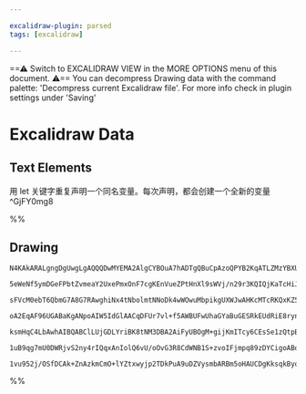 ```yaml
---

excalidraw-plugin: parsed
tags: [excalidraw]

---
```

==⚠  Switch to EXCALIDRAW VIEW in the MORE OPTIONS menu of this document. ⚠== You can decompress Drawing data with the command palette: 'Decompress current Excalidraw file'. For more info check in plugin settings under 'Saving'


# Excalidraw Data

## Text Elements
用 let 关键字重复声明一个同名变量。每次声明，都会创建一个全新的变量 ^GjFY0mg8

%%
## Drawing
```compressed-json
N4KAkARALgngDgUwgLgAQQQDwMYEMA2AlgCYBOuA7hADTgQBuCpAzoQPYB2KqATLZMzYBXUtiRoIACyhQ4zZAHoFAc0JRJQgEYA6bGwC2CgF7N6hbEcK4OCtptbErHALRY8RMpWdx8Q1TdIEfARcZgRmBShcZQUebQBGAFZtAGYaOiCEfQQOKGZuAG1wMFAwMogSbggAcQArADEATQAGfWUADnSyyFhEKqgsKC7yzG5nRJSU7QAWdsmANgB2AE54

5eWeNf5ymDGeFPbtZvmeaY2UxePmxOnF7cgKEnVueZPtHnXl9sWVj/n29r3KQIQjKaTcHiJIHWZTBbjNIHMKCkNgAawQAGE2Pg2KQqgBieIIIlE4aQTS4bCo5QooQcYhYnF4iTI6zMOC4QK5MkQABmhHw+AAyrA4RJBB4eUiUeiAOpPSQQxHItEIEUwMXoCWVIG0sEccL5NDxIFsDnYNS7Y3NBHFSA04RwACSxCNqAKAF0gbzyNkXdwOEJBUDCPS

sFVcM0ebT6QbmG7A8G7RAwghiNx4tNbolmtNNoDk4wWOwuMbpikgUXWJwAHKcMTcRKQxKZ5bHEPMAAimQG6bQvIIYSBmmE9IAosFsrkE0H8EChHBiLhexnFolVssUtN4pd4rbuhAiBxUQHZ0CcVS09wB/gh8mBpghhJABSuqGCUFQgGdFQB0qYB1bUAs4mALCagAPGoAcGaAABygBUcoAMCqALAqgAbyoA84mAEAMgDz1oAhNZgYAMP+AL8JgBY8

oA2EqAF96UGABaKgANpoAIW5IdGlAACqDFUr7vl+f5AWBUFwUhaGYaBuGESRkEUdRiE8rynBQEKhBGOIvD7uU4m5PUuD6AKVqoFC96DAAgkQyilugwS8kMlZMFA5gELpoIGdAZo8nouS4KGTD+mgiZzsmuKgqGBAMY+TFvggH4/gBIEQTBCEoRh2H4cRZFUTR0JCFAbAAErhNJsnIkICDns5AASIJgk+qDxO8iTFAAvuAXp0LgcBwCKy6yaUPSSF

ksmHqC4LbAwhAIBQABClLUjGDLYriBK8tNM3DBA2AiFyUBOgM+gijKmITcy6CEsSe1zQtpBLStWTDVSDp0uNTL9OQHDspyOQmcU82LY9J36PUArCqKnXaumvWHcdq3raq8rEM8aB8M9gNvcDKrouqmoptiOrQ69uTvalwj6oaGYA+jy2rQA8ualoZja+NHbDWT1BJymqfg6maeUMMY6ttO5FJMkQvJL1U2zWR+VAVn6VURlPSzBPvU1pDC0dbAUO

1uB9qg7mU0DWRjvS2ny4rIQqxAnIolQ6vU/oOvG3R8CdWNB1S+zvoIFjmpq89zDYCigoABovO0zTaK8rzfM08Q7vEAK9e7nv4I03C3P75Zrr1RhsAY3CtZA9AEDlGZVabAv6Fjl1xm6EC271NIkFzsmu+UlfECKCBwI2FekCQACybDEAgWu4JowQqzed5123V2TWgGcQIN2IG6QygUgAFJsdy8Du1Cryv/uJAAlDy6XKEGnJVHPi/7AivApOfZ/r

1vu952j/OSfDCAk+ZnAzkmCmO+lYZtxwyjp2TDkPuA9uDZVysmbARBm5oHAUCDgKksqkByqaZKR4kEoOTPoTk6JSA1kQWA5BECDzYNILg3u/crywKIffcodhagIGwHkIUCC4Cd27hQ0B/ZBzEMgJScyjA6Kp3wIAg8vRfqZCYSWeyQgkQGCtn0NyZ5kwXnRIPHh3oURrUkW/AyQ9eGQHwKEYWUjBHCNPIKKq4BKr8D5AKcI6dqqVSAA=
```
%%